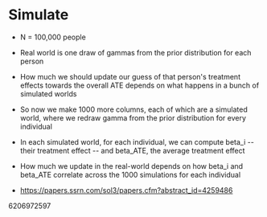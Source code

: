 # Simulate

* N = 100,000 people

* Real world is one draw of gammas from the prior distribution for each person

* How much we should update our guess of that person's treatment effects towards the overall ATE depends on what happens in a bunch of simulated worlds

* So now we make 1000 more columns, each of which are a simulated world, where we redraw gamma from the prior distribution for every individual

* In each simulated world, for each individual, we can compute beta_i -- their treatment effect -- and beta_ATE, the average treatment effect

* How much we update in the real-world depends on how beta_i and beta_ATE correlate across the 1000 simulations for each individual

* https://papers.ssrn.com/sol3/papers.cfm?abstract_id=4259486


6206972597
